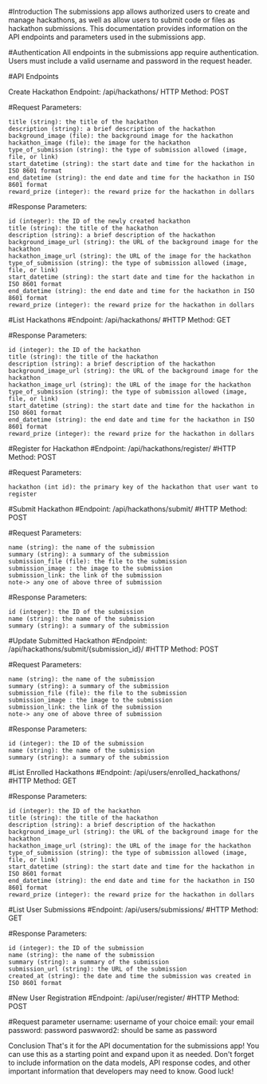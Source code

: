 #Introduction
The submissions app allows authorized users to create and manage hackathons, as well as allow users to submit code or files as hackathon submissions. 
This documentation provides information on the API endpoints and parameters used in the submissions app.

#Authentication
All endpoints in the submissions app require authentication. Users must include a valid username and password in the request header.

#API Endpoints

Create Hackathon
Endpoint: /api/hackathons/
HTTP Method: POST


#Request Parameters:

    title (string): the title of the hackathon
    description (string): a brief description of the hackathon
    background_image (file): the background image for the hackathon
    hackathon_image (file): the image for the hackathon
    type_of_submission (string): the type of submission allowed (image, file, or link)
    start_datetime (string): the start date and time for the hackathon in ISO 8601 format
    end_datetime (string): the end date and time for the hackathon in ISO 8601 format
    reward_prize (integer): the reward prize for the hackathon in dollars

#Response Parameters:

    id (integer): the ID of the newly created hackathon
    title (string): the title of the hackathon
    description (string): a brief description of the hackathon
    background_image_url (string): the URL of the background image for the hackathon
    hackathon_image_url (string): the URL of the image for the hackathon
    type_of_submission (string): the type of submission allowed (image, file, or link)
    start_datetime (string): the start date and time for the hackathon in ISO 8601 format
    end_datetime (string): the end date and time for the hackathon in ISO 8601 format
    reward_prize (integer): the reward prize for the hackathon in dollars
  
 
#List Hackathons
#Endpoint: /api/hackathons/
#HTTP Method: GET

#Response Parameters:

    id (integer): the ID of the hackathon
    title (string): the title of the hackathon
    description (string): a brief description of the hackathon
    background_image_url (string): the URL of the background image for the hackathon
    hackathon_image_url (string): the URL of the image for the hackathon
    type_of_submission (string): the type of submission allowed (image, file, or link)
    start_datetime (string): the start date and time for the hackathon in ISO 8601 format
    end_datetime (string): the end date and time for the hackathon in ISO 8601 format
    reward_prize (integer): the reward prize for the hackathon in dollars
    
    
#Register for Hackathon
#Endpoint: /api/hackathons/register/
#HTTP Method: POST

#Request Parameters:

    hackathon (int id): the primary key of the hackathon that user want to register



#Submit Hackathon
#Endpoint: /api/hackathons/submit/
#HTTP Method: POST

#Request Parameters:

    name (string): the name of the submission
    summary (string): a summary of the submission
    submission_file (file): the file to the submission
    submission_image : the image to the submission
    submission_link: the link of the submission
    note-> any one of above three of submission 
    
 
#Response Parameters:

    id (integer): the ID of the submission
    name (string): the name of the submission
    summary (string): a summary of the submission
    
#Update Submitted Hackathon
#Endpoint: /api/hackathons/submit/{submission_id}/
#HTTP Method: POST

#Request Parameters:

    name (string): the name of the submission
    summary (string): a summary of the submission
    submission_file (file): the file to the submission
    submission_image : the image to the submission
    submission_link: the link of the submission
    note-> any one of above three of submission 

#Response Parameters:

    id (integer): the ID of the submission
    name (string): the name of the submission
    summary (string): a summary of the submission
    
    
    
  
#List Enrolled Hackathons
#Endpoint: /api/users/enrolled_hackathons/
#HTTP Method: GET

#Response Parameters:

    id (integer): the ID of the hackathon
    title (string): the title of the hackathon
    description (string): a brief description of the hackathon
    background_image_url (string): the URL of the background image for the hackathon
    hackathon_image_url (string): the URL of the image for the hackathon
    type_of_submission (string): the type of submission allowed (image, file, or link)
    start_datetime (string): the start date and time for the hackathon in ISO 8601 format
    end_datetime (string): the end date and time for the hackathon in ISO 8601 format
    reward_prize (integer): the reward prize for the hackathon in dollars



#List User Submissions
#Endpoint: /api/users/submissions/
#HTTP Method: GET

#Response Parameters:

    id (integer): the ID of the submission
    name (string): the name of the submission
    summary (string): a summary of the submission
    submission_url (string): the URL of the submission
    created_at (string): the date and time the submission was created in ISO 8601 format



#New User Registration
#Endpoint: /api/user/register/
#HTTP Method: POST

#Request parameter
            username: username of your choice
            email: your email
            password: password
            paswword2: should be same as password
   




Conclusion
That's it for the API documentation for the submissions app! You can use this as a starting point and expand upon it as needed. 
Don't forget to include information on the data models, API response codes, and other important information that developers may need to know. Good luck!

